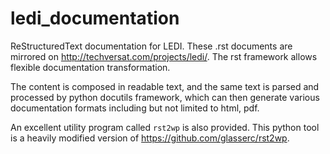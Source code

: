 ledi_documentation
==================

ReStructuredText documentation for LEDI. These .rst documents are mirrored
on http://techversat.com/projects/ledi/. The rst framework allows flexible
documentation transformation. 

The content is composed in readable text, and the same text is parsed and 
processed by python docutils framework, which can then generate various
documentation formats including but not limited to html, pdf.

An excellent utility program called `rst2wp` is also provided. This python tool
is a heavily modified version of https://github.com/glasserc/rst2wp.
